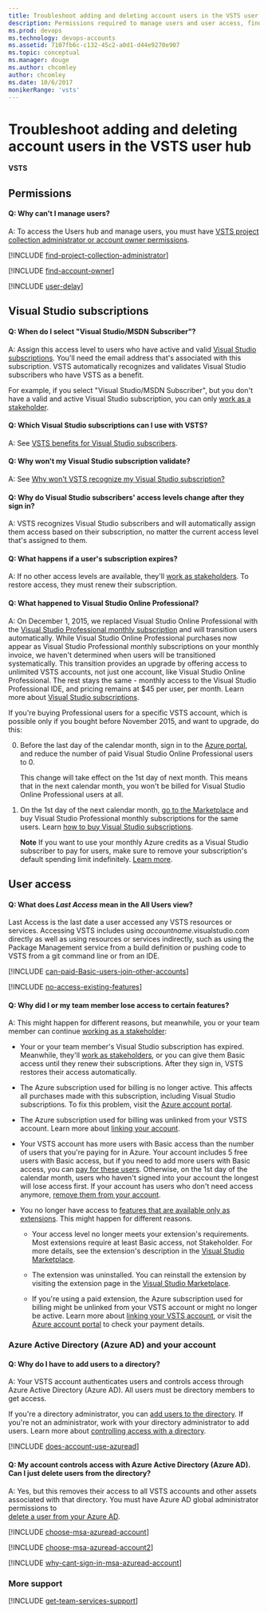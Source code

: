 ```yaml
---
title: Troubleshoot adding and deleting account users in the VSTS user hub
description: Permissions required to manage users and user access, find project collection administrator or account owner, manage Visual Studio subscriptions
ms.prod: devops
ms.technology: devops-accounts
ms.assetid: 7107fb6c-c132-45c2-a0d1-d44e9270e907
ms.topic: conceptual
ms.manager: douge
ms.author: chcomley
author: chcomley
ms.date: 10/6/2017
monikerRange: 'vsts'
---
```



# Troubleshoot adding and deleting account users in the VSTS user hub

**VSTS**

## Permissions 

#### Q: Why can't I manage users?

A:  To access the Users hub and manage users, you must have 
[VSTS project collection administrator or account owner permissions](#find-owner).


<a name="find-owner"></a>

[!INCLUDE [find-project-collection-administrator](../_shared/qa-find-project-collection-administrator.md)]

[!INCLUDE [find-account-owner](../_shared/qa-find-account-owner.md)]


<a name="users-delay"></a>

[!INCLUDE [user-delay](../_shared/qa-user-delay.md)]


## Visual Studio subscriptions

<a name="MSDNSubscriber"></a>

#### Q: When do I select "Visual Studio/MSDN Subscriber"?

A: Assign this access level to users who have active and valid 
[Visual Studio subscriptions](#EligibleMSDNSubscriptions). 
You'll need the email address that's associated with this subscription.
VSTS automatically recognizes and validates Visual Studio 
subscribers who have VSTS as a benefit.

For example, if you select "Visual Studio/MSDN Subscriber", 
but you don't have a valid and active Visual Studio subscription, you can only 
[work as a stakeholder](../security/get-started-stakeholder.md).

<a name="EligibleMSDNSubscriptions"></a>

#### Q: Which Visual Studio subscriptions can I use with VSTS?

A:  See [VSTS benefits for Visual Studio subscribers](https://docs.microsoft.com/en-us/visualstudio/subscriptions/vs-vsts).

<a name="enterprise-professional"></a>

<a name="ValidateMSDNSubscription"></a>

#### Q: Why won't my Visual Studio subscription validate?

A: See [Why won't VSTS recognize my Visual Studio subscription?](https://docs.microsoft.com/en-us/visualstudio/subscriptions/vs-alternate-identity#faq)

<a name="why-access-changed"></a>
#### Q: Why do Visual Studio subscribers' access levels change after they sign in?

A: VSTS recognizes Visual Studio subscribers 
and will automatically assign them access based on their subscription, 
no matter the current access level that's assigned to them.

<a name="subscription-expired"></a>

#### Q: What happens if a user's subscription expires?

A: If no other access levels are available, they'll 
[work as stakeholders](../security/get-started-stakeholder.md). 
To restore access, they must renew their subscription.

<a name="extension-transition"></a>

#### Q: What happened to Visual Studio Online Professional?

A: On December 1, 2015, we replaced Visual Studio Online Professional with the 
[Visual Studio Professional monthly subscription](https://marketplace.visualstudio.com/items/ms.vs-professional-monthly) 
and will transition users automatically. While Visual Studio Online Professional 
purchases now appear as Visual Studio Professional monthly subscriptions on your monthly invoice, 
we haven't determined when users will be transitioned systematically. 
This transition provides an upgrade by offering access to unlimited 
VSTS accounts, not just one account, like Visual Studio Online Professional. 
The rest stays the same - monthly access to the Visual Studio Professional IDE, 
and pricing remains at $45 per user, per month.
Learn more about [Visual Studio subscriptions](https://www.visualstudio.com/products/how-to-buy-vs).

If you're buying Professional users for a specific VSTS account,
which is possible only if you bought before November 2015,
and want to upgrade, do this:
	
0. Before the last day of the calendar month, 
sign in to the [Azure portal](https://portal.azure.com), 
and reduce the number of paid Visual Studio Online Professional 
users to 0. 

	This change will take effect on the 1st day of next month. 
	This means that in the next calendar month, 
	you won't be billed for Visual Studio Online Professional users at all.

0. On the 1st day of the next calendar month, 
[go to the Marketplace](https://marketplace.visualstudio.com/items/ms.vs-professional-monthly) 
and buy Visual Studio Professional monthly subscriptions for the same users. 
Learn [how to buy Visual Studio subscriptions](https://docs.microsoft.com/visualstudio/subscriptions/vscloud-overview).

	**Note** If you want to use your monthly Azure credits as a Visual Studio subscriber to pay for users, 
	make sure to remove your subscription's default spending limit indefinitely. 
	[Learn more](../billing/vsts-billing-faq.md).


## User access

#### Q: What does *Last Access* mean in the All Users view?

Last Access is the last date a user accessed any VSTS resources or services. Accessing VSTS includes using 
*accountname*.visualstudio.com directly as well as using resources or services indirectly, such as using the Package Management 
service from a build definition or pushing code to VSTS from a git command line or from an IDE.

<a name="paid-basic-access-join-other-accounts"></a>

[!INCLUDE [can-paid-Basic-users-join-other-accounts](../_shared/qa-can-paid-basic-users-join-other-accounts.md)]

<a name="feature-access"></a>

[!INCLUDE [no-access-existing-features](../_shared/qa-no-access-existing-features.md)]

<a name="stopped-features"></a>

#### Q: Why did I or my team member lose access to certain features?

A: This might happen for different reasons, 
but meanwhile, you or your team member can continue 
[working as a stakeholder](../security/get-started-stakeholder.md):

*	Your or your team member's Visual Studio subscription has expired. 
Meanwhile, they'll [work as stakeholders](../security/get-started-stakeholder.md), 
or you can give them Basic access until they renew their subscriptions.
After they sign in, VSTS restores their access automatically.

*	The Azure subscription used for billing is no longer active. 
This affects all purchases made with this subscription, 
including Visual Studio subscriptions. 
To fix this problem, visit the [Azure account portal](https://portal.azure.com).

*	The Azure subscription used for billing was 
unlinked from your VSTS account. 
Learn more about [linking your account](../billing/set-up-billing-for-your-account-vs.md).

*	Your VSTS account has more users with Basic access 
than the number of users that you're paying for in Azure. 
Your account includes 5 free users with Basic access, 
but if you need to add more users with Basic access, 
you can [pay for these users](../billing/buy-basic-access-add-users.md). 
Otherwise, on the 1st day of the calendar month, users who haven't 
signed into your account the longest will lose access first. 
If your account has users who don't need access anymore, 
[remove them from your account](delete-account-users.md).

*	You no longer have access to 
[features that are available only as extensions](https://www.visualstudio.com/team-services/compare-features/). 
This might happen for different reasons.

	*	Your access level no longer meets your extension's requirements. 
	Most extensions require at least Basic access, not Stakeholder. 
	For more details, see the extension's description 
	in the [Visual Studio Marketplace](https://marketplace.visualstudio.com).

	*	The extension was uninstalled. You can reinstall the extension by 
	visiting the extension page in the [Visual Studio Marketplace](https://marketplace.visualstudio.com).

	*	If you're using a paid extension, 
	the Azure subscription used for billing might 
	be unlinked from your VSTS account 
	or might no longer be active. Learn more about 
	[linking your VSTS account](../billing/set-up-billing-for-your-account-vs.md), 
	or visit the [Azure account portal](https://account.windowsazure.com/subscriptions) 
	to check your payment details.


###	Azure Active Directory (Azure AD) and your account

<a name="AddUserDirectory"></a>

#### Q: Why do I have to add users to a directory?

A: Your VSTS account authenticates users and controls access 
through Azure Active Directory (Azure AD). All users must be directory members to get access.

If you're a directory administrator, you can 
[add users to the directory](https://msdn.microsoft.com/library/azure/hh967632.aspx). 
If you're not an administrator, work with your directory administrator to add users. 
Learn more about [controlling access with a directory](access-with-azure-ad.md).

<a name="ConnectedDirectory"></a>

[!INCLUDE [does-account-use-azuread](../_shared/qa-does-account-use-azuread.md)]

<a name="DeleteFromDirectory"></a>

#### Q: My account controls access with Azure Active Directory (Azure AD). Can I just delete users from the directory?

A: Yes, but this removes their access to all VSTS accounts and other 
assets associated with that directory.  You must have Azure AD global administrator permissions to  
[delete a user from your Azure AD](delete-users-from-services-aad.md).

<a name="ChooseOrgAcctMSAcct"></a>

[!INCLUDE [choose-msa-azuread-account](../_shared/qa-choose-msa-azuread-account.md)]

[!INCLUDE [choose-msa-azuread-account2](../_shared/qa-choose-msa-azuread-account2.md)]

[!INCLUDE [why-cant-sign-in-msa-azuread-account](../_shared/qa-why-cant-sign-in-msa-azuread-account.md)]


###	More support

[!INCLUDE [get-team-services-support](../_shared/qa-get-vsts-support.md)]

